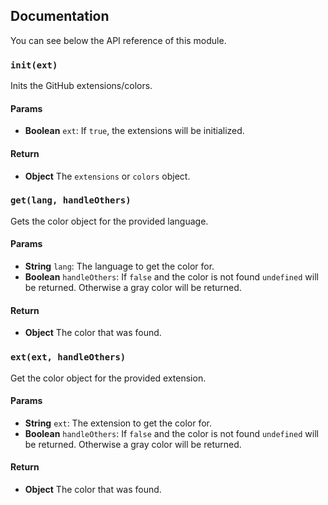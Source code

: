## Documentation

You can see below the API reference of this module.

### `init(ext)`
Inits the GitHub extensions/colors.

#### Params

- **Boolean** `ext`: If `true`, the extensions will be initialized.

#### Return
- **Object** The `extensions` or `colors` object.

### `get(lang, handleOthers)`
Gets the color object for the provided language.

#### Params

- **String** `lang`: The language to get the color for.
- **Boolean** `handleOthers`: If `false` and the color is not found `undefined` will be returned. Otherwise a gray color will be returned.

#### Return
- **Object** The color that was found.

### `ext(ext, handleOthers)`
Get the color object for the provided extension.

#### Params

- **String** `ext`: The extension to get the color for.
- **Boolean** `handleOthers`: If `false` and the color is not found `undefined` will be returned. Otherwise a gray color will be returned.

#### Return
- **Object** The color that was found.

